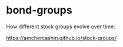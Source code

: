 # bond-groups
How different stock groups evolve over time:

https://amchercashin.github.io/stock-groups/

